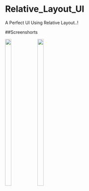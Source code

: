 # Relative_Layout_UI

A Perfect UI Using Relative Layout..!

##Screenshorts
<p float="center">
<img src="https://user-images.githubusercontent.com/101623395/191071939-98351153-4e2a-4903-9521-1f5c151dc107.jpg" width=20% height=35%>

<img src="https://user-images.githubusercontent.com/101623395/191072064-25f9f334-8f38-4dad-950d-84b6af79d1bc.jpg" width=20% height=35%>
